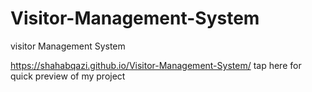 # Visitor-Management-System
visitor Management System

 https://shahabqazi.github.io/Visitor-Management-System/ tap here for quick preview of my project
